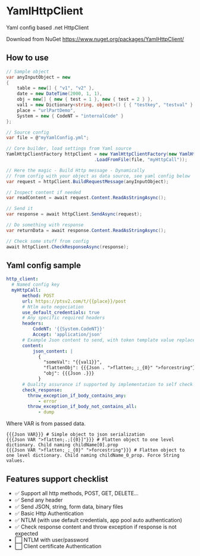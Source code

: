 # YamlHttpClient
Yaml config based .net HttpClient
 
Download from NuGet
https://www.nuget.org/packages/YamlHttpClient/

## How to use

```csharp
// Sample object
var anyInputObject = new
{
	table = new[] { "v1", "v2" },
	date = new DateTime(2000, 1, 1),
	obj = new[] { new { test = 1 }, new { test = 2 } },
	val1 = new Dictionary<string, object>() { { "testkey", "testval" } },
	place = "urlPartDemo",
	System = new { CodeNT = "internalCode" }
};

// Source config
var file = @"myYamlConfig.yml";

// Core builder, load settings from Yaml source
YamlHttpClientFactory httpClient = new YamlHttpClientFactory(new YamlHttpClientConfigBuilder()
								 .LoadFromFile(file, "myHttpCall"));

// Here the magic - Build Http message - Dynamically
// from config with your object as data source, see yaml config below
var request = httpClient.BuildRequestMessage(anyInputObject);

// Inspect content if needed
var readContent = await request.Content.ReadAsStringAsync();

// Send it
var response = await httpClient.SendAsync(request);

// Do something with response
var returnData = await response.Content.ReadAsStringAsync();

// Check some stuff from config
await httpClient.CheckResponseAsync(response);

```

## Yaml config sample
```yaml
http_client:
  # Named config key
  myHttpCall:
      method: POST
      url: https://ptsv2.com/t/{{place}}/post
      # Ntlm auto negociation
      use_default_credentials: true
      # Any specific required headers
      headers:
          CodeNT: '{{System.CodeNT}}'
          Accept: 'application/json'
      # Example Json content to send, with token template value replacement by Handlebars.net
      content:
          json_content: |
            {
              "someVal": "{{val1}}", 
              "flattenObj": {{{Json . ">flatten;_;_{0}" ">forcestring"}}}
              "obj": {{{Json .}}}
            }
      # Quality assurance if supported by implementation to self check response raw body
      check_response:
        throw_exception_if_body_contains_any:
            - error
        throw_exception_if_body_not_contains_all:
            - dump
```

Where VAR is from passed data.
```Handlebars
{{{Json VAR}}} # Simple object to json serialization
{{{Json VAR ">flatten;.;[{0}]"}}} # Flatten object to one level dictionary. Child naming childName[0].prop
{{{Json VAR ">flatten;_;_{0}" ">forcestring"}}} # Flatten object to one level dictionary. Child naming childName_0_prop. Force String values.
```

## Features support checklist
- :white_check_mark: Support all http methods, POST, GET, DELETE... 
- :white_check_mark: Send any header
- :white_check_mark: Send JSON, string, form data, binary files
- :white_check_mark: Basic Http Authentication 
- :white_check_mark: NTLM (with use default credentials, app pool auto authentication)
- :white_check_mark: Check response content and throw exception if response is not expected
- :white_large_square: NTLM with user/password
- :white_large_square: Client certificate Authentication
